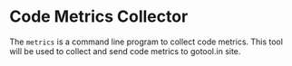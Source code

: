 # Code Metrics Collector

The `metrics` is a command line program to collect code metrics.  This
tool will be used to collect and send code metrics to gotool.in site.